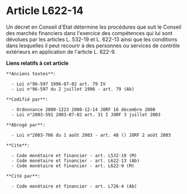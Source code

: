 # Article L622-14

Un décret en Conseil d'Etat détermine les procédures que suit le Conseil des marchés financiers dans l'exercice des
compétences qui lui sont dévolues par les articles L. 532-19 et L. 622-13 ainsi que les conditions dans lesquelles il peut
recourir à des personnes ou services de contrôle extérieurs en application de l'article L. 622-9.

**Liens relatifs à cet article**

	**Anciens textes**:

	  - Loi n°96-597 1996-07-02 art. 79 IV
	  - Loi n°96-597 du 2 juillet 1996 - art. 79 (Ab)

	**Codifié par**:

	  - Ordonnance 2000-1223 2000-12-14 JORF 16 décembre 2000
	  - Loi n°2003-591 2003-07-02 art. 31 I JORF 3 juillet 2003

	**Abrogé par**:

	  - Loi n°2003-706 du 1 août 2003 - art. 48 () JORF 2 août 2003

	**Cite**:

	  - Code monétaire et financier - art. L532-19 (M)
	  - Code monétaire et financier - art. L622-13 (Ab)
	  - Code monétaire et financier - art. L622-9 (M)

	**Cité par**:

	  - Code monétaire et financier - art. L726-4 (Ab)
